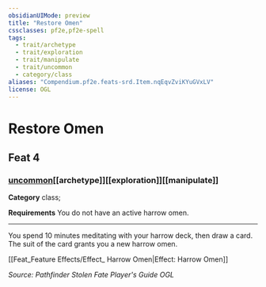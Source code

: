 ```yaml
---
obsidianUIMode: preview
title: "Restore Omen"
cssclasses: pf2e,pf2e-spell
tags:
  - trait/archetype
  - trait/exploration
  - trait/manipulate
  - trait/uncommon
  - category/class
aliases: "Compendium.pf2e.feats-srd.Item.nqEqvZviKYuGVxLV"
license: OGL
---
```

# Restore Omen
## Feat 4
### [uncommon](uncommon "Uncommon Rarity Trait")[[archetype]][[exploration]][[manipulate]]

**Category** class; 




**Requirements** You do not have an active harrow omen.

* * *

You spend 10 minutes meditating with your harrow deck, then draw a card. The suit of the card grants you a new harrow omen.

[[Feat_Feature Effects/Effect_ Harrow Omen|Effect: Harrow Omen]]

*Source: Pathfinder Stolen Fate Player's Guide*
*OGL*